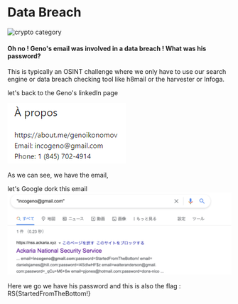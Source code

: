# Data Breach

![crypto category](https://img.shields.io/badge/Category-INTEL-blue.svg)  

#### Oh no !  Geno's email was involved in a data breach ! What was his password?


This is typically an OSINT challenge where we only have to use our search engine or data breach checking tool like h8mail or the harvester or Infoga. 


let's back to the Geno's linkedIn page 

![logo](mail.png)

As we can see, we have the email,

let's Google dork this email 
![logo](dork.png)

Here we go we have his password and this is also the flag : RS{StartedFromTheBottom!}
